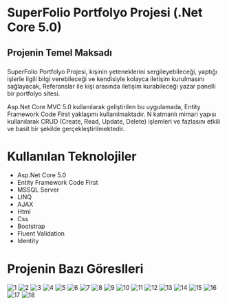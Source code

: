 # SuperFolio Portfolyo Projesi (.Net Core 5.0)
## Projenin Temel Maksadı
###
SuperFolio Portfolyo Projesi, kişinin yeteneklerini sergileyebileceği, yaptığı işlerle ilgili bilgi verebileceği ve kendisiyle kolayca iletişim kurulmasını sağlayacak, Referanslar ile kişi arasında iletişim kurabileceği yazar panelli bir portfolyo sitesi.

Asp.Net Core MVC 5.0 kullanılarak geliştirilen bu uygulamada, Entity Framework Code First yaklaşımı kullanılmaktadır. N katmanlı mimari yapısı kullanılarak CRUD (Create, Read, Update, Delete) işlemleri ve fazlasını etkili ve basit bir şekilde gerçekleştirilmektedir.
###

# Kullanılan Teknolojiler
- Asp.Net Core 5.0
- Entity Framework Code First
- MSSQL Server
- LINQ
- AJAX
- Html
- Css
- Bootstrap
- Fluent Validation
- Identity

# Projenin Bazı Göreslleri

![1](https://github.com/hasan-bozkus/SuperFolio/blob/master/SuperFolio/wwwroot/images/Ekran%20g%C3%B6r%C3%BCnt%C3%BCs%C3%BC%202025-03-23%20173955.png)
![2](https://github.com/hasan-bozkus/SuperFolio/blob/master/SuperFolio/wwwroot/images/Ekran%20g%C3%B6r%C3%BCnt%C3%BCs%C3%BC%202025-03-23%20174649.png)
![3](https://github.com/hasan-bozkus/SuperFolio/blob/master/SuperFolio/wwwroot/images/Ekran%20g%C3%B6r%C3%BCnt%C3%BCs%C3%BC%202025-03-23%20174712.png)
![4](https://github.com/hasan-bozkus/SuperFolio/blob/master/SuperFolio/wwwroot/images/Ekran%20g%C3%B6r%C3%BCnt%C3%BCs%C3%BC%202025-03-23%20174910.png)
![5](https://github.com/hasan-bozkus/SuperFolio/blob/master/SuperFolio/wwwroot/images/Ekran%20g%C3%B6r%C3%BCnt%C3%BCs%C3%BC%202025-03-23%20175739.png)
![6](https://github.com/hasan-bozkus/SuperFolio/blob/master/SuperFolio/wwwroot/images/Ekran%20g%C3%B6r%C3%BCnt%C3%BCs%C3%BC%202025-03-23%20180308.png)
![7](https://github.com/hasan-bozkus/SuperFolio/blob/master/SuperFolio/wwwroot/images/Ekran%20g%C3%B6r%C3%BCnt%C3%BCs%C3%BC%202025-03-23%20181113.png)
![8](https://github.com/hasan-bozkus/SuperFolio/blob/master/SuperFolio/wwwroot/images/Ekran%20g%C3%B6r%C3%BCnt%C3%BCs%C3%BC%202025-03-23%20181707.png)
![9](https://github.com/hasan-bozkus/SuperFolio/blob/master/SuperFolio/wwwroot/images/Ekran%20g%C3%B6r%C3%BCnt%C3%BCs%C3%BC%202025-03-23%20181909.png)
![10](https://github.com/hasan-bozkus/SuperFolio/blob/master/SuperFolio/wwwroot/images/Ekran%20g%C3%B6r%C3%BCnt%C3%BCs%C3%BC%202025-03-23%20182326.png)
![11](https://github.com/hasan-bozkus/SuperFolio/blob/master/SuperFolio/wwwroot/images/Ekran%20g%C3%B6r%C3%BCnt%C3%BCs%C3%BC%202025-03-23%20182404.png)
![12](https://github.com/hasan-bozkus/SuperFolio/blob/master/SuperFolio/wwwroot/images/Ekran%20g%C3%B6r%C3%BCnt%C3%BCs%C3%BC%202025-03-23%20182526.png)
![13](https://github.com/hasan-bozkus/SuperFolio/blob/master/SuperFolio/wwwroot/images/Ekran%20g%C3%B6r%C3%BCnt%C3%BCs%C3%BC%202025-03-27%20101954.png)
![14](https://github.com/hasan-bozkus/SuperFolio/blob/master/SuperFolio/wwwroot/images/Ekran%20g%C3%B6r%C3%BCnt%C3%BCs%C3%BC%202025-03-27%20104155.png)
![15](https://github.com/hasan-bozkus/SuperFolio/blob/master/SuperFolio/wwwroot/images/Ekran%20g%C3%B6r%C3%BCnt%C3%BCs%C3%BC%202025-03-27%20105843.png)
![16](https://github.com/hasan-bozkus/SuperFolio/blob/master/SuperFolio/wwwroot/images/Ekran%20g%C3%B6r%C3%BCnt%C3%BCs%C3%BC%202025-03-27%20111445.png)
![17](https://github.com/hasan-bozkus/SuperFolio/blob/master/SuperFolio/wwwroot/images/Ekran%20g%C3%B6r%C3%BCnt%C3%BCs%C3%BC%202025-03-27%20111855.png)
![18](https://github.com/hasan-bozkus/SuperFolio/blob/master/SuperFolio/wwwroot/images/Ekran%20g%C3%B6r%C3%BCnt%C3%BCs%C3%BC%202025-03-27%20112015.png)
